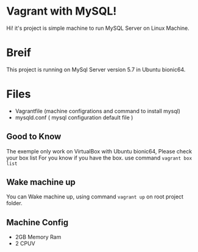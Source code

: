 # Vagrant with MySQL!
Hi! it's project is simple machine to run MySQL Server on Linux Machine.
# Breif
This project is running on MySql Server version 5.7 in Ubuntu bionic64.

# Files
 - Vagrantfile (machine configrations and command to install mysql)
 - mysqld.conf ( mysql configuration default  file  )

##  Good to Know

The exemple only work on VirtualBox with Ubuntu bionic64, Please check your box list
For you know if you have the box. use command `vagrant box list`

##  Wake machine up

You can Wake machine up, using command `vagrant up` on root project folder.

##  Machine Config

 - 2GB Memory Ram 
 - 2 CPUV
